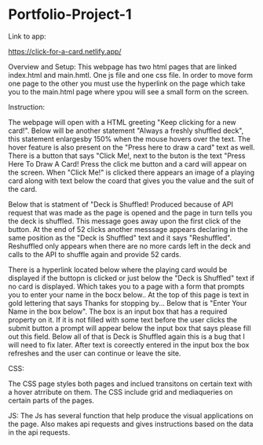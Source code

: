 # Portfolio-Project-1
Link to app:

https://click-for-a-card.netlify.app/

Overview and Setup:
This webpage has two html pages that are linked index.html and main.hmtl. One js file and one css file.  In order to move form one page to the other you must use the hyperlink on the page which take you to the main.html page where ypou will see a small form on the screen. 

Instruction:

The webpage will open with a HTML greeting "Keep clicking for a new card!". Below will be another statement "Always a freshly shuffled deck", this statement enlargesby 150% when the mouse hovers over the text. The hover feature is also present on the "Press here to draw a card" text as well. There is a button that says "Click Me!, next to the buton is the text "Press Here To Draw A Card! Press the click me button and a card will appear on the screen. When "Click Me!" is clicked there appears an image of a playing card along with text below the coard that gives you the value and the suit of the card.



Below that is statment of "Deck is Shuffled! Produced because of API request that was made as the page is opened and the page in turn tells you the deck is shuffled. This message goes away upon the first click of the button. At the end of 52 clicks another messsage appears declaring in the same position as the "Deck is Shuffled" text and it says "Reshuffled". Reshuffled only appears when there are no more cards left in the deck and calls to the API to shuffle again and provide 52 cards.


There is a hyperlink located below where the playing card would be displayed if the buttopn is clicked or just below the "Deck is Shuffled" text if no card is displayed. Which takes you to a page with a form that prompts you to enter your name in the bocx below.. At the top of this page is text in gold lettering that says Thanks for stopping by... Below that is "Enter Your Name in the box below". The box is an input box that has a required property on it. If it is not filled with some text before the user clicks the submit button a prompt will appear below the input box that says please fill out this field. Below all of that is Deck is Shuffled again this is a bug that I will need to fix later. After text is coreectly entered in the input box the box refreshes and the user can continue or leave the site.

CSS:

The CSS page styles both pages and inclued transitons on certain text with a hover atrribute on them. The CSS include grid and mediaqueries on certain parts of the pages. 

JS: The Js has several function that help produce the visual applications on the page. Also makes api requests and gives instructions based on the data in the api requests. 

